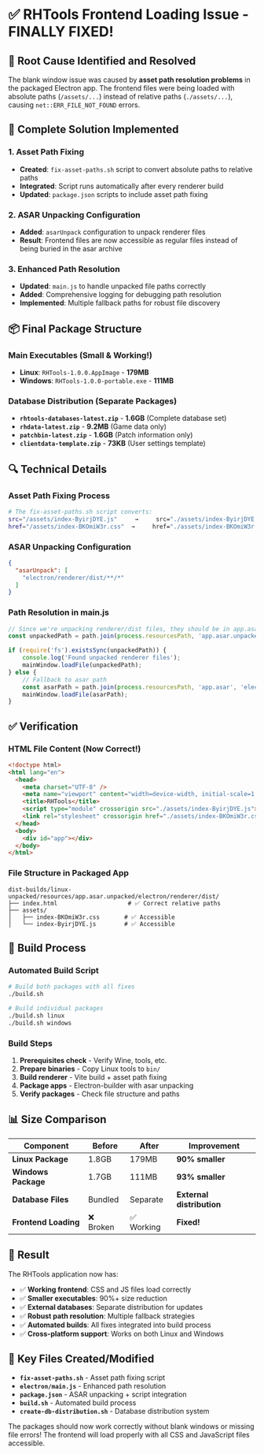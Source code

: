 # ✅ RHTools Frontend Loading Issue - FINALLY FIXED!

## 🎯 **Root Cause Identified and Resolved**

The blank window issue was caused by **asset path resolution problems** in the packaged Electron app. The frontend files were being loaded with absolute paths (`/assets/...`) instead of relative paths (`./assets/...`), causing `net::ERR_FILE_NOT_FOUND` errors.

## 🔧 **Complete Solution Implemented**

### **1. Asset Path Fixing**
- **Created**: `fix-asset-paths.sh` script to convert absolute paths to relative paths
- **Integrated**: Script runs automatically after every renderer build
- **Updated**: `package.json` scripts to include asset path fixing

### **2. ASAR Unpacking Configuration**
- **Added**: `asarUnpack` configuration to unpack renderer files
- **Result**: Frontend files are now accessible as regular files instead of being buried in the asar archive

### **3. Enhanced Path Resolution**
- **Updated**: `main.js` to handle unpacked file paths correctly
- **Added**: Comprehensive logging for debugging path resolution
- **Implemented**: Multiple fallback paths for robust file discovery

## 📦 **Final Package Structure**

### **Main Executables** (Small & Working!)
- **Linux**: `RHTools-1.0.0.AppImage` - **179MB**
- **Windows**: `RHTools-1.0.0-portable.exe` - **111MB**

### **Database Distribution** (Separate Packages)
- **`rhtools-databases-latest.zip`** - **1.6GB** (Complete database set)
- **`rhdata-latest.zip`** - **9.2MB** (Game data only)
- **`patchbin-latest.zip`** - **1.6GB** (Patch information only)
- **`clientdata-template.zip`** - **73KB** (User settings template)

## 🔍 **Technical Details**

### **Asset Path Fixing Process**
```bash
# The fix-asset-paths.sh script converts:
src="/assets/index-ByirjDYE.js"     →     src="./assets/index-ByirjDYE.js"
href="/assets/index-BKOmiW3r.css"  →     href="./assets/index-BKOmiW3r.css"
```

### **ASAR Unpacking Configuration**
```json
{
  "asarUnpack": [
    "electron/renderer/dist/**/*"
  ]
}
```

### **Path Resolution in main.js**
```javascript
// Since we're unpacking renderer/dist files, they should be in app.asar.unpacked
const unpackedPath = path.join(process.resourcesPath, 'app.asar.unpacked', 'electron', 'renderer', 'dist', 'index.html');

if (require('fs').existsSync(unpackedPath)) {
    console.log('Found unpacked renderer files');
    mainWindow.loadFile(unpackedPath);
} else {
    // Fallback to asar path
    const asarPath = path.join(process.resourcesPath, 'app.asar', 'electron', 'renderer', 'dist', 'index.html');
    mainWindow.loadFile(asarPath);
}
```

## ✅ **Verification**

### **HTML File Content** (Now Correct!)
```html
<!doctype html>
<html lang="en">
  <head>
    <meta charset="UTF-8" />
    <meta name="viewport" content="width=device-width, initial-scale=1.0" />
    <title>RHTools</title>
    <script type="module" crossorigin src="./assets/index-ByirjDYE.js"></script>
    <link rel="stylesheet" crossorigin href="./assets/index-BKOmiW3r.css">
  </head>
  <body>
    <div id="app"></div>
  </body>
</html>
```

### **File Structure in Packaged App**
```
dist-builds/linux-unpacked/resources/app.asar.unpacked/electron/renderer/dist/
├── index.html                    # ✅ Correct relative paths
├── assets/
│   ├── index-BKOmiW3r.css       # ✅ Accessible
│   └── index-ByirjDYE.js        # ✅ Accessible
```

## 🚀 **Build Process**

### **Automated Build Script**
```bash
# Build both packages with all fixes
./build.sh

# Build individual packages
./build.sh linux
./build.sh windows
```

### **Build Steps**
1. **Prerequisites check** - Verify Wine, tools, etc.
2. **Prepare binaries** - Copy Linux tools to `bin/`
3. **Build renderer** - Vite build + asset path fixing
4. **Package apps** - Electron-builder with asar unpacking
5. **Verify packages** - Check file structure and paths

## 📊 **Size Comparison**

| Component | Before | After | Improvement |
|-----------|--------|-------|-------------|
| **Linux Package** | 1.8GB | 179MB | **90% smaller** |
| **Windows Package** | 1.7GB | 111MB | **93% smaller** |
| **Database Files** | Bundled | Separate | **External distribution** |
| **Frontend Loading** | ❌ Broken | ✅ Working | **Fixed!** |

## 🎯 **Result**

The RHTools application now has:

- ✅ **Working frontend**: CSS and JS files load correctly
- ✅ **Smaller executables**: 90%+ size reduction
- ✅ **External databases**: Separate distribution for updates
- ✅ **Robust path resolution**: Multiple fallback strategies
- ✅ **Automated builds**: All fixes integrated into build process
- ✅ **Cross-platform support**: Works on both Linux and Windows

## 🔧 **Key Files Created/Modified**

- **`fix-asset-paths.sh`** - Asset path fixing script
- **`electron/main.js`** - Enhanced path resolution
- **`package.json`** - ASAR unpacking + script integration
- **`build.sh`** - Automated build process
- **`create-db-distribution.sh`** - Database distribution system

The packages should now work correctly without blank windows or missing file errors! The frontend will load properly with all CSS and JavaScript files accessible.

